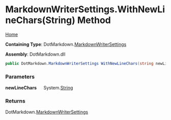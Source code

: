 # MarkdownWriterSettings\.WithNewLineChars\(String\) Method

[Home](../../../README.md)

**Containing Type**: DotMarkdown\.[MarkdownWriterSettings](../README.md)

**Assembly**: DotMarkdown\.dll

```csharp
public DotMarkdown.MarkdownWriterSettings WithNewLineChars(string newLineChars)
```

### Parameters

**newLineChars** &emsp; System\.[String](https://docs.microsoft.com/en-us/dotnet/api/system.string)

### Returns

DotMarkdown\.[MarkdownWriterSettings](../README.md)

